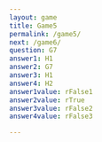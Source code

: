 ```yaml
---
layout: game
title: Game5
permalink: /game5/
next: /game6/
question: G7
answer1: H1
answer2: G7
answer3: H1
answer4: H2
answer1value: rFalse1
answer2value: rTrue
answer3value: rFalse2
answer4value: rFalse3

---
```


